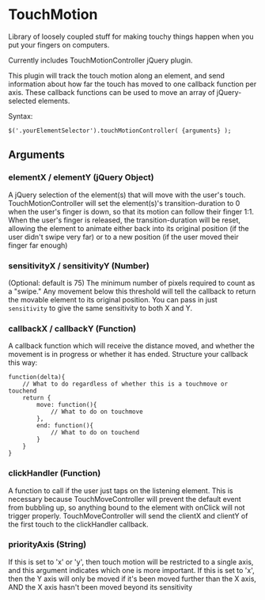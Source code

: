 # TouchMotion

Library of loosely coupled stuff for making touchy things happen when you put your fingers on computers.

Currently includes TouchMotionController jQuery plugin.

This plugin will track the touch motion along an element, and send information about
how far the touch has moved to one callback function per axis. These callback functions
can be used to move an array of jQuery-selected elements.

Syntax:
```
$('.yourElementSelector').touchMotionController( {arguments} );
```

## Arguments
### elementX / elementY (jQuery Object)
A jQuery selection of the element(s) that will move with the user's touch.
TouchMotionController will set the element(s)'s transition-duration to 0 when
the user's finger is down, so that its motion can follow their finger 1:1.
When the user's finger is released, the transition-duration will be reset, allowing
the element to animate either back into its original position (if the user didn't
swipe very far) or to a new position (if the user moved their finger far enough)

### sensitivityX / sensitivityY (Number)
(Optional: default is 75) The minimum number of pixels required to count as a "swipe." 
Any movement below this threshold will tell the callback to return the movable element 
to its original position. You can pass in just `sensitivity` to give the same sensitivity
to both X and Y.

### callbackX / callbackY (Function)
A callback function which will receive the distance moved, and whether the movement is in
progress or whether it has ended. Structure your callback this way:

```
function(delta){
	// What to do regardless of whether this is a touchmove or touchend
	return {
		move: function(){
			// What to do on touchmove
		},
		end: function(){
			// What to do on touchend
		}
	}
}
```

### clickHandler (Function)
A function to call if the user just taps on the listening element. This is necessary
because TouchMoveController will prevent the default event from bubbling up, so anything
bound to the element with onClick will not trigger properly. TouchMoveController will send
the clientX and clientY of the first touch to the clickHandler callback.

### priorityAxis (String)
If this is set to 'x' or 'y', then touch motion will be restricted to a single axis, and
this argument indicates which one is more important. If this is set to 'x', then the Y axis
will only be moved if it's been moved further than the X axis, AND the X axis hasn't been moved
beyond its sensitivity